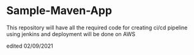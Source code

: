 # Sample-Maven-App
This repository will have all the required code for creating ci/cd pipeline using jenkins and deployment will be done on AWS 


edited 02/09/2021
